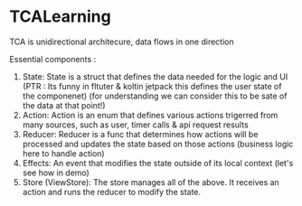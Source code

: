# TCALearning

TCA is unidirectional architecure, data flows in one direction

Essential components :
 
1. State: State is a struct that defines the data needed for the logic and UI (PTR : Its funny in fltuter & koltin jetpack this defines the user state of the componenet) (for understanding we can consider this to be sate of the data at that point!)
2. Action: Action is an enum that defines various actions trigerred from many sources, such as user, timer calls & api request results
3. Reducer: Reducer is a func that determines how actions will be processed and updates the state based on those actions (business logic here to handle action)
4. Effects: An event that modifies the state outside of its local context (let's see how in demo)
5. Store (ViewStore): The store manages all of the above. It receives an action and runs the reducer to modify the state.

